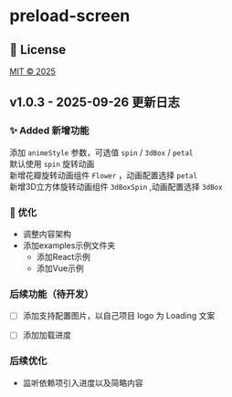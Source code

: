 # preload-screen  

## 📄 License

[MIT © 2025](https://github.com/Luoyangchengxiang/preload-screen?tab=MIT-1-ov-file#)

## v1.0.3 - 2025-09-26 更新日志

### ✨ Added 新增功能
  添加 ```animeStyle``` 参数，可选值 ```spin``` / ```3dBox``` / ```petal```  
  默认使用 ```spin``` 旋转动画  
  新增花瓣旋转动画组件 `Flower` ，动画配置选择 ```petal```  
  新增3D立方体旋转动画组件 `3dBoxSpin` ,动画配置选择 ```3dBox```

### 🚀 优化
  - 调整内容架构
  - 添加examples示例文件夹
    - 添加React示例
    - 添加Vue示例

### 后续功能（待开发）

- [ ] 添加支持配置图片，以自己项目 logo 为 Loading 文案
- [ ] 添加加载进度


### 后续优化

  - 监听依赖项引入进度以及简略内容

